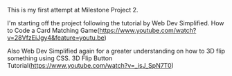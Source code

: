 This is my first attempt at Milestone Project 2.

I'm starting off the project following the tutorial by Web Dev Simplified.
How to Code a Card Matching Game(https://www.youtube.com/watch?v=28VfzEiJgy4&feature=youtu.be)

Also Web Dev Simplified again for a greater understanding on how to 3D flip something using CSS.
3D Flip Button Tutorial(https://www.youtube.com/watch?v=_isJ_SpN7T0)
